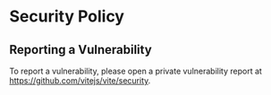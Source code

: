 # Security Policy

## Reporting a Vulnerability

To report a vulnerability, please open a private vulnerability report at https://github.com/vitejs/vite/security.
